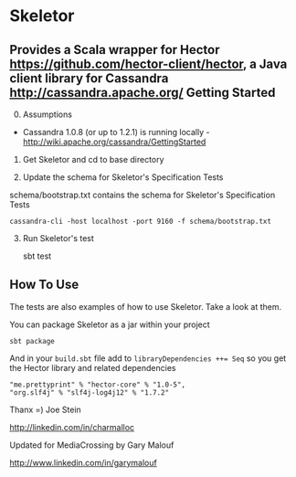 Skeletor
========

Provides a Scala wrapper for Hector https://github.com/hector-client/hector, a Java client library for Cassandra http://cassandra.apache.org/
Getting Started
---------------

0) Assumptions

* Cassandra 1.0.8 (or up to 1.2.1) is running locally - http://wiki.apache.org/cassandra/GettingStarted

1) Get Skeletor and cd to base directory 

2) Update the schema for Skeletor's Specification Tests

schema/bootstrap.txt contains the schema for Skeletor's Specification Tests

	cassandra-cli -host localhost -port 9160 -f schema/bootstrap.txt

3) Run Skeletor's test
	
	sbt test

How To Use
----------

The tests are also examples of how to use Skeletor.  Take a look at them.

You can package Skeletor as a jar within your project

	sbt package

And in your 
`build.sbt` file add to 
`libraryDependencies ++= Seq` so you get the Hector library and related dependencies

	"me.prettyprint" % "hector-core" % "1.0-5",
	"org.slf4j" % "slf4j-log4j12" % "1.7.2"
	

Thanx =) Joe Stein

http://linkedin.com/in/charmalloc

Updated for MediaCrossing by Gary Malouf 

http://www.linkedin.com/in/garymalouf

